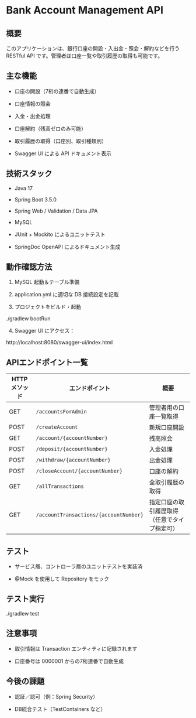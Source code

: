 # Bank Account Management API

## 概要

このアプリケーションは、銀行口座の開設・入出金・照会・解約などを行う RESTful API
です。管理者は口座一覧や取引履歴の取得も可能です。

## 主な機能

- 口座の開設（7桁の連番で自動生成）

- 口座情報の照会

- 入金・出金処理

- 口座解約（残高ゼロのみ可能）

- 取引履歴の取得（口座別、取引種類別）

- Swagger UI による API ドキュメント表示

## 技術スタック

- Java 17

- Spring Boot 3.5.0

- Spring Web / Validation / Data JPA

- MySQL

- JUnit + Mockito によるユニットテスト

- SpringDoc OpenAPI によるドキュメント生成

## 動作確認方法

1. MySQL 起動＆テーブル準備

2. application.yml に適切な DB 接続設定を記載

3. プロジェクトをビルド・起動

./gradlew bootRun

4. Swagger UI にアクセス：

http://localhost:8080/swagger-ui/index.html

## APIエンドポイント一覧

| HTTPメソッド | エンドポイント                                | 概要                     |
|----------|----------------------------------------|------------------------|
| GET      | `/accountsForAdmin`                    | 管理者用の口座一覧取得            |
| POST     | `/createAccount`                       | 新規口座開設                 |
| GET      | `/account/{accountNumber}`             | 残高照会                   |
| POST     | `/deposit/{accountNumber}`             | 入金処理                   |
| POST     | `/withdraw/{accountNumber}`            | 出金処理                   |
| POST     | `/closeAccount/{accountNumber}`        | 口座の解約                  |
| GET      | `/allTransactions`                     | 全取引履歴の取得               |
| GET      | `/accountTransactions/{accountNumber}` | 指定口座の取引履歴取得（任意でタイプ指定可） |

## テスト

- サービス層、コントローラ層のユニットテストを実装済

- @Mock を使用して Repository をモック

## テスト実行

./gradlew test

## 注意事項

- 取引情報は Transaction エンティティに記録されます

- 口座番号は 0000001 からの7桁連番で自動生成

## 今後の課題

- 認証／認可（例：Spring Security）

- DB統合テスト（TestContainers など）

